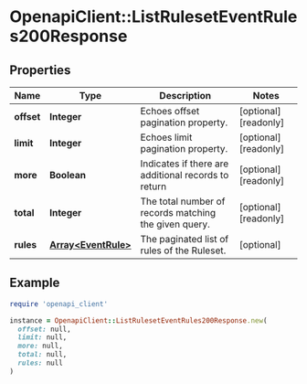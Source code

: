 # OpenapiClient::ListRulesetEventRules200Response

## Properties

| Name | Type | Description | Notes |
| ---- | ---- | ----------- | ----- |
| **offset** | **Integer** | Echoes offset pagination property. | [optional][readonly] |
| **limit** | **Integer** | Echoes limit pagination property. | [optional][readonly] |
| **more** | **Boolean** | Indicates if there are additional records to return | [optional][readonly] |
| **total** | **Integer** | The total number of records matching the given query. | [optional][readonly] |
| **rules** | [**Array&lt;EventRule&gt;**](EventRule.md) | The paginated list of rules of the Ruleset. | [optional] |

## Example

```ruby
require 'openapi_client'

instance = OpenapiClient::ListRulesetEventRules200Response.new(
  offset: null,
  limit: null,
  more: null,
  total: null,
  rules: null
)
```

